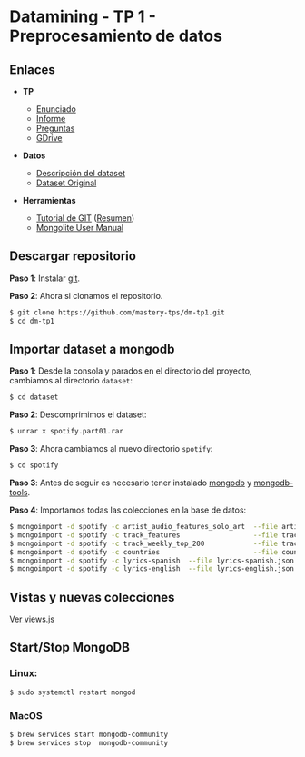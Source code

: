 # Datamining  - TP 1 - Preprocesamiento de datos

## Enlaces
* **TP**
    *  [Enunciado](https://github.com/mastery-tps/dm-tp1/blob/main/docs/enunciado-tp.pdf)
    *  [Informe](https://github.com/magistery-tps/dm-tp1/blob/main/docs/Data%20Mining%20-%20TP%20N%C2%B01%20-%20Grupo%205.pdf)
    *  [Preguntas](https://docs.google.com/document/d/1HvNfQMn5bhCcMa0JVHw9G9lG14zjBXNReRUnXjfSEh0/edit?usp=sharing)
    *  [GDrive](https://drive.google.com/drive/folders/1CxpEWQaq4qme6IQqG70N6eD2KVy7kMdt?usp=sharing)
* **Datos**
    *  [Descripción del dataset](https://github.com/magistery-tps/dm-tp1/blob/main/docs/descripcion-dataset.md)
    *  [Dataset Original](https://drive.google.com/drive/folders/1ym38Camd1k_cU7hF0XPi8Bbvt7LcroXd)

* **Herramientas**
    *  [Tutorial de GIT](https://youtu.be/kEPF-MWGq1w) ([Resumen](https://youtu.be/kEPF-MWGq1w?t=1031))
    *  [Mongolite User Manual](https://jeroen.github.io/mongolite/)

## Descargar repositorio

**Paso 1**: Instalar [git](https://git-scm.com/downloads).

**Paso 2**:  Ahora si  clonamos el repositorio.

```bash
$ git clone https://github.com/mastery-tps/dm-tp1.git
$ cd dm-tp1
```

## Importar dataset a mongodb

**Paso 1**: Desde la consola y parados en el directorio del proyecto, cambiamos al directorio `dataset`:

```bash
$ cd dataset
```

**Paso 2**: Descomprimimos el dataset:

```bash
$ unrar x spotify.part01.rar
```

**Paso 3**: Ahora cambiamos al nuevo directorio `spotify`:

```bash
$ cd spotify
```
**Paso 3**: Antes de seguir es necesario tener instalado [mongodb](https://www.mongodb.com/try/download/community) y [mongodb-tools](https://www.mongodb.com/try/download/database-tools).

**Paso 4**: Importamos todas las colecciones en la base de datos:

```bash
$ mongoimport -d spotify -c artist_audio_features_solo_art  --file artist_audio_features_solo_art.json  --jsonArray
$ mongoimport -d spotify -c track_features                  --file track_features.json                  --jsonArray
$ mongoimport -d spotify -c track_weekly_top_200            --file track_weekly_top_200.json            --jsonArray
$ mongoimport -d spotify -c countries                       --file countries.json                       --jsonArray
$ mongoimport -d spotify -c lyrics-spanish  --file lyrics-spanish.json
$ mongoimport -d spotify -c lyrics-english  --file lyrics-english.json
```

## Vistas y nuevas colecciones

[Ver views.js](https://github.com/magistery-tps/dm-tp1/blob/main/database/views.js)

## Start/Stop MongoDB

### Linux:

```bash
$ sudo systemctl restart mongod
```

### MacOS

```bash
$ brew services start mongodb-community
$ brew services stop  mongodb-community
```
